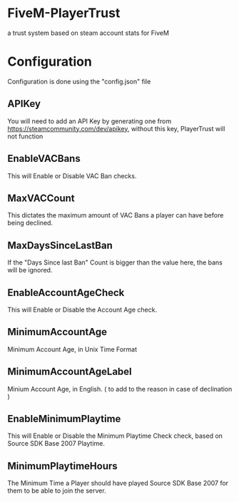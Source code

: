 # FiveM-PlayerTrust
a trust system based on steam account stats for FiveM


# Configuration

Configuration is done using the "config.json" file

## APIKey
You will need to add an API Key by generating one from https://steamcommunity.com/dev/apikey, without this key, PlayerTrust will not function

## EnableVACBans
This will Enable or Disable VAC Ban checks.

## MaxVACCount
This dictates the maximum amount of VAC Bans a player can have before being declined.

## MaxDaysSinceLastBan
If the "Days Since last Ban" Count is bigger than the value here, the bans will be ignored.

## EnableAccountAgeCheck
This will Enable or Disable the Account Age check.

## MinimumAccountAge
Minimum Account Age, in Unix Time Format

## MinimumAccountAgeLabel
Minium Account Age, in English. ( to add to the reason in case of declination )

## EnableMinimumPlaytime
This will Enable or Disable the Minimum Playtime Check check, based on Source SDK Base 2007 Playtime.

## MinimumPlaytimeHours
The Minimum Time a Player should have played Source SDK Base 2007 for them to be able to join the server.
